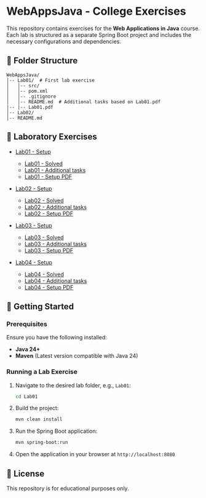 # WebAppsJava - College Exercises

This repository contains exercises for the **Web Applications in Java** course. Each lab is structured as a separate Spring Boot project and includes the necessary configurations and dependencies.

## 📂 Folder Structure
```
WebAppsJava/
│-- Lab01/  # First lab exercise
│   │-- src/
│   │-- pom.xml
│   │-- .gitignore
│   │-- README.md  # Additional tasks based on Lab01.pdf
|-- |-- Lab01.pdf
│-- Lab02/
│-- README.md
```

## 📌 Laboratory Exercises
- [Lab01 - Setup](https://github.com/lknezevicc/WebAppsJava/commit/3bf2e37)
   - [Lab01 - Solved](https://github.com/lknezevicc/WebAppsJava/commit/767af0f)
   - [Lab01 - Additional tasks](Lab01/README.md)
   - [Lab01 - Setup PDF](Lab01/Lab01.pdf)
 
- [Lab02 - Setup](https://github.com/lknezevicc/WebAppsJava/commit/a9c53ff)
   - [Lab02 - Solved](https://github.com/lknezevicc/WebAppsJava/commit/d7c41fd)
   - [Lab02 - Additional tasks](Lab02/README.md)
   - [Lab02 - Setup PDF](Lab02/Lab02.pdf)

 - [Lab03 - Setup](https://github.com/lknezevicc/WebAppsJava/commit/3a7fe0b)
   - [Lab03 - Solved](https://github.com/lknezevicc/WebAppsJava/commit/00eda46)
   - [Lab03 - Additional tasks](Lab03/restaurant-app/README.md)
   - [Lab03 - Setup PDF](Lab03/Lab03.pdf)
  
- [Lab04 - Setup](https://github.com/lknezevicc/WebAppsJava/commit/4ed888b)
   - [Lab04 - Solved](https://github.com/lknezevicc/WebAppsJava/commit/edf7585)
   - [Lab04 - Additional tasks](Lab04/README.md)
   - [Lab04 - Setup PDF](Lab04/Lab04.pdf)

## 🚀 Getting Started
### Prerequisites
Ensure you have the following installed:
- **Java 24+**
- **Maven** (Latest version compatible with Java 24)

### Running a Lab Exercise
1. Navigate to the desired lab folder, e.g., `Lab01`:
   ```sh
   cd Lab01
   ```
2. Build the project:
   ```sh
   mvn clean install
   ```
3. Run the Spring Boot application:
   ```sh
   mvn spring-boot:run
   ```
4. Open the application in your browser at `http://localhost:8080`

## 📜 License
This repository is for educational purposes only.
